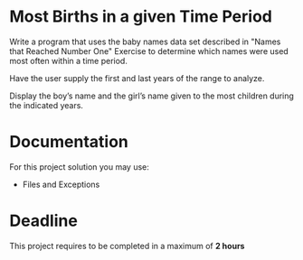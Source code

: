 # Most Births in a given Time Period

Write a program that uses the baby names data set described in "Names that Reached Number One" Exercise to determine which names were used most often within a time period. 

Have the user supply the first and last years of the range to analyze. 

Display the boy’s name and
the girl’s name given to the most children during the indicated years.
		 
# Documentation

For this project solution you may use:

- Files and Exceptions

# Deadline

This project requires to be completed in a maximum of **2 hours**